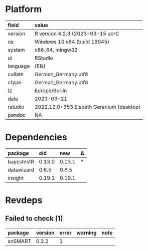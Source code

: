 # Platform

|field    |value                                    |
|:--------|:----------------------------------------|
|version  |R version 4.2.3 (2023-03-15 ucrt)        |
|os       |Windows 10 x64 (build 19045)             |
|system   |x86_64, mingw32                          |
|ui       |RStudio                                  |
|language |(EN)                                     |
|collate  |German_Germany.utf8                      |
|ctype    |German_Germany.utf8                      |
|tz       |Europe/Berlin                            |
|date     |2023-03-21                               |
|rstudio  |2022.12.0+353 Elsbeth Geranium (desktop) |
|pandoc   |NA                                       |

# Dependencies

|package    |old    |new    |Δ  |
|:----------|:------|:------|:--|
|bayestestR |0.13.0 |0.13.1 |*  |
|datawizard |0.6.5  |0.6.5  |   |
|insight    |0.19.1 |0.19.1 |   |

# Revdeps

## Failed to check (1)

|package |version |error |warning |note |
|:-------|:-------|:-----|:-------|:----|
|snSMART |0.2.2   |1     |        |     |

